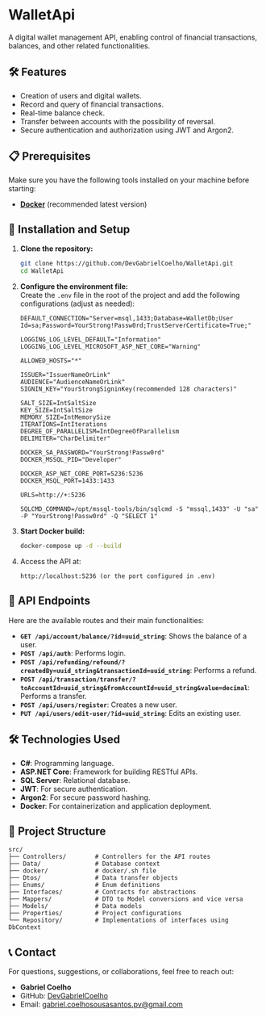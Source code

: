 # WalletApi

A digital wallet management API, enabling control of financial transactions, balances, and other related functionalities.

## 🛠️ Features

- Creation of users and digital wallets.
- Record and query of financial transactions.
- Real-time balance check.
- Transfer between accounts with the possibility of reversal.
- Secure authentication and authorization using JWT and Argon2.

## 📋 Prerequisites

Make sure you have the following tools installed on your machine before starting:

- **[Docker](https://www.docker.com/products/docker-desktop/)** (recommended latest version)

## 🚀 Installation and Setup

1. **Clone the repository:**

   ```bash
   git clone https://github.com/DevGabrielCoelho/WalletApi.git
   cd WalletApi
   ```

2. **Configure the environment file:**  
    Create the `.env` file in the root of the project and add the following configurations (adjust as needed):

   ```.env
   DEFAULT_CONNECTION="Server=msql,1433;Database=WalletDb;User Id=sa;Password=YourStrong!Passw0rd;TrustServerCertificate=True;"

   LOGGING_LOG_LEVEL_DEFAULT="Information"
   LOGGING_LOG_LEVEL_MICROSOFT_ASP_NET_CORE="Warning"

   ALLOWED_HOSTS="*"

   ISSUER="IssuerNameOrLink"
   AUDIENCE="AudienceNameOrLink"
   SIGNIN_KEY="YourStrongSigninKey(recommended 128 characters)"

   SALT_SIZE=IntSaltSize
   KEY_SIZE=IntSaltSize
   MEMORY_SIZE=IntMemorySize
   ITERATIONS=IntIterations
   DEGREE_OF_PARALLELISM=IntDegreeOfParallelism
   DELIMITER="CharDelimiter"

   DOCKER_SA_PASSWORD="YourStrong!Passw0rd"
   DOCKER_MSSQL_PID="Developer"

   DOCKER_ASP_NET_CORE_PORT=5236:5236
   DOCKER_MSQL_PORT=1433:1433

   URLS=http://+:5236

   SQLCMD_COMMAND=/opt/mssql-tools/bin/sqlcmd -S "mssql,1433" -U "sa" -P "YourStrong!Passw0rd" -Q "SELECT 1"
   ```

3. **Start Docker build:**

   ```bash
   docker-compose up -d --build
   ```

4. Access the API at:
   ```
   http://localhost:5236 (or the port configured in .env)
   ```

## 🧪 API Endpoints

Here are the available routes and their main functionalities:

- **`GET /api/account/balance/?id=uuid_string`**: Shows the balance of a user.
- **`POST /api/auth`**: Performs login.
- **`POST /api/refunding/refound/?createdBy=uuid_string&transactionId=uuid_string`**: Performs a refund.
- **`POST /api/transaction/transfer/?toAccountId=uuid_string&fromAccountId=uuid_string&value=decimal`**: Performs a transfer.
- **`POST /api/users/register`**: Creates a new user.
- **`PUT /api/users/edit-user/?id=uuid_string`**: Edits an existing user.

## 🛠️ Technologies Used

- **C#**: Programming language.
- **ASP.NET Core**: Framework for building RESTful APIs.
- **SQL Server**: Relational database.
- **JWT**: For secure authentication.
- **Argon2**: For secure password hashing.
- **Docker**: For containerization and application deployment.

## 📂 Project Structure

```
src/
├── Controllers/        # Controllers for the API routes
├── Data/               # Database context
├── docker/             # docker/.sh file
├── Dtos/               # Data transfer objects
├── Enums/              # Enum definitions
├── Interfaces/         # Contracts for abstractions
├── Mappers/            # DTO to Model conversions and vice versa
├── Models/             # Data models
├── Properties/         # Project configurations
└── Repository/         # Implementations of interfaces using DbContext
```

## 📞 Contact

For questions, suggestions, or collaborations, feel free to reach out:

- **Gabriel Coelho**
- GitHub: [DevGabrielCoelho](https://github.com/DevGabrielCoelho)
- Email: [gabriel.coelhosousasantos.pv@gmail.com](mailto:gabriel.coelhosousasantos.pv@gmail.com)
